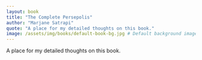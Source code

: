 ```yaml
---
layout: book
title: "The Complete Persepolis"
author: "Marjane Satrapi"
quote: "A place for my detailed thoughts on this book."
image: /assets/img/books/default-book-bg.jpg # Default background image
---
```


A place for my detailed thoughts on this book.
